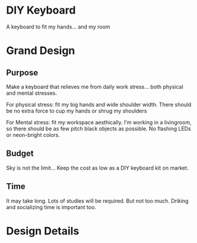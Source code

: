 # DIY Keyboard
A keyboard to fit my hands... and my room

# Grand Design
## Purpose
Make a keyboard that relieves me from daily work stress... both physical and mental stresses.

For physical stress: fit my big hands and wide shoulder width. There should be no extra force to cup my hands or shrug my shoulders

For Mental stress: fit my workspace aesthically. I'm working in a livingroom, so there should be as few pitch black objects as possible. No flashing LEDs or neon-bright colors. 

## Budget
Sky is not the limit... Keep the cost as low as a DIY keyboard kit on market.

## Time
It may take long. Lots of studies will be required. But not too much. Driking and socializing time is important too.

# Design Details

